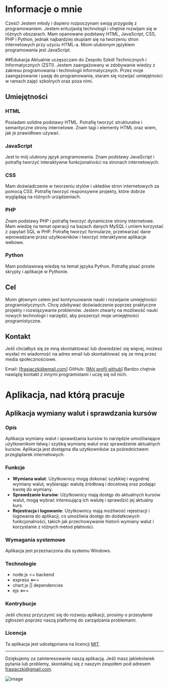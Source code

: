 # Informacje o mnie
Cześć! Jestem młody i dopiero rozpoczynam swoją przygodę z programowaniem. Jestem entuzjastą technologii i chętnie rozwijam się w różnych obszarach. Mam opanowane podstawy HTML, JavaScript, CSS, PHP i Python, jednak najbardziej skupiam się na tworzeniu stron internetowych przy użyciu HTML-a. Moim ulubionym językiem programowania jest JavaScript.

##Edukacja
Aktualnie uczęszczam do Zespołu Szkół Technicznych i Informatycznych (ZSTI). Jestem zaangażowany w zdobywanie wiedzy z zakresu programowania i technologii informatycznych. Przez moje zaangażowanie i pasję do programowania, staram się rozwijać umiejętności w ramach zajęć szkolnych oraz poza nimi.

## Umiejętności
### HTML
Posiadam solidne podstawy HTML.
Potrafię tworzyć strukturalne i semantyczne strony internetowe.
Znam tagi i elementy HTML oraz wiem, jak je prawidłowo używać.
### JavaScript
Jest to mój ulubiony język programowania.
Znam podstawy JavaScript i potrafię tworzyć interaktywne funkcjonalności na stronach internetowych.
### CSS
Mam doświadczenie w tworzeniu stylów i układów stron internetowych za pomocą CSS.
Potrafię tworzyć responsywne projekty, które dobrze wyglądają na różnych urządzeniach.
### PHP 
Znam podstawy PHP i potrafię tworzyć dynamiczne strony internetowe.
Mam wiedzę na temat operacji na bazach danych MySQL i umiem korzystać z zapytań SQL w PHP.
Potrafię tworzyć formularze, przetwarzać dane wprowadzane przez użytkowników i tworzyć interaktywne aplikacje webowe.
### Python
Mam podstawową wiedzę na temat języka Python.
Potrafię pisać proste skrypty i aplikacje w Pythonie.
## Cel
Moim głównym celem jest kontynuowanie nauki i rozwijanie umiejętności programistycznych. Chcę zdobywać doświadczenie poprzez praktyczne projekty i rozwiązywanie problemów. Jestem otwarty na możliwość nauki nowych technologii i narzędzi, aby poszerzyć moje umiejętności programistyczne.

## Kontakt
Jeśli chciałbyś się ze mną skontaktować lub dowiedzieć się więcej, możesz wysłać mi wiadomość na adres email lub skontaktować się ze mną przez media społecznościowe.

Email: [frasiaczki@email.com]
GitHub: [[Mój profil github](https://github.com/kotalgon)]
Bardzo chętnie nawiążę kontakt z innymi programistami i uczę się od nich.


# Aplikacja, nad którą pracuje

## Aplikacja wymiany walut i sprawdzania kursów

### Opis

Aplikacja wymiany walut i sprawdzania kursów to narzędzie umożliwiające użytkownikom łatwą i szybką wymianę walut oraz sprawdzenie aktualnych kursów. Aplikacja jest dostępna dla użytkowników za pośrednictwem przeglądarek internetowych.

### Funkcje

- **Wymiana walut**: Użytkownicy mogą dokonać szybkiej i wygodnej wymiany walut, wybierając walutę źródłową i docelową oraz podając kwotę do wymiany.
- **Sprawdzanie kursów**: Użytkownicy mają dostęp do aktualnych kursów walut, mogą wybrać interesującą ich walutę i sprawdzić jej aktualny kurs.
- **Rejestracja i logowanie**: Użytkownicy mają możliwość rejestracji i logowania do aplikacji, co umożliwia dostęp do dodatkowych funkcjonalności, takich jak przechowywanie historii wymiany walut i korzystanie z różnych metod płatności.


### Wymagania systemowe

Aplikacja jest przeznaczona dla systemu Windows.

### Technologie

- node.js <= backend
- express <===
- chart.js  || dependencies
- ejs     <===

### Kontrybucje

Jeśli chcesz przyczynić się do rozwoju aplikacji, prosimy o przesyłanie zgłoszeń poprzez naszą platformę do zarządzania problemami.

### Licencja

Ta aplikacja jest udostępniana na licencji [MIT](LICENSE).

---

Dziękujemy za zainteresowanie naszą aplikacją. Jeśli masz jakiekolwiek pytania lub problemy, skontaktuj się z naszym zespołem pod adresem [frasiaczki@gmail.com](mailto:frasiaczki@gmail.com).


![image](https://github.com/kotalgon/repozytorium/assets/133630813/19ca2e38-9ad7-4354-9a09-c36a87f63dd5)

